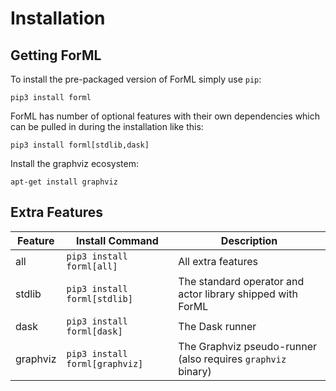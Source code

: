 Installation
============


Getting ForML
---------------

To install the pre-packaged version of ForML simply use `pip`:

    pip3 install forml
    
ForML has number of optional features with their own dependencies which can be pulled in during the installation like
this:

    pip3 install forml[stdlib,dask]


Install the graphviz ecosystem: 

    apt-get install graphviz


Extra Features
--------------

| Feature  | Install Command                   | Description                                                  |
|----------|-----------------------------------|--------------------------------------------------------------|
| all      | `pip3 install forml[all]`       | All extra features                                           |
| stdlib   | `pip3 install forml[stdlib]`    | The standard operator and actor library shipped with ForML |
| dask     | `pip3 install forml[dask]`      | The Dask runner                                              |
| graphviz | `pip3 install forml[graphviz]`  | The Graphviz pseudo-runner (also requires `graphviz` binary) |

